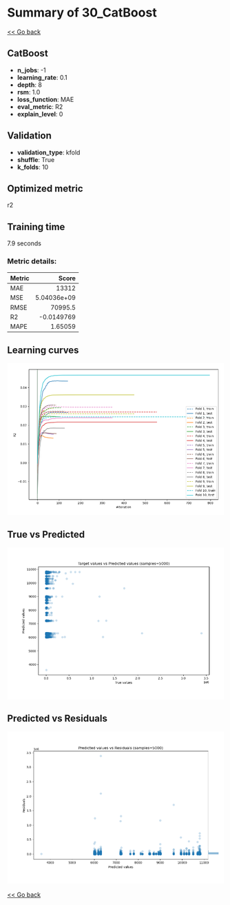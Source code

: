 # Summary of 30_CatBoost

[<< Go back](../README.md)


## CatBoost
- **n_jobs**: -1
- **learning_rate**: 0.1
- **depth**: 8
- **rsm**: 1.0
- **loss_function**: MAE
- **eval_metric**: R2
- **explain_level**: 0

## Validation
 - **validation_type**: kfold
 - **shuffle**: True
 - **k_folds**: 10

## Optimized metric
r2

## Training time

7.9 seconds

### Metric details:
| Metric   |           Score |
|:---------|----------------:|
| MAE      | 13312           |
| MSE      |     5.04036e+09 |
| RMSE     | 70995.5         |
| R2       |    -0.0149769   |
| MAPE     |     1.65059     |



## Learning curves
![Learning curves](learning_curves.png)
## True vs Predicted

![True vs Predicted](true_vs_predicted.png)


## Predicted vs Residuals

![Predicted vs Residuals](predicted_vs_residuals.png)



[<< Go back](../README.md)
